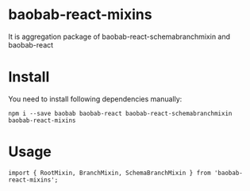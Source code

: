 # baobab-react-mixins

It is aggregation package of baobab-react-schemabranchmixin and baobab-react

# Install

You need to install following dependencies manually:

```
npm i --save baobab baobab-react baobab-react-schemabranchmixin baobab-react-mixins
```

# Usage

```
import { RootMixin, BranchMixin, SchemaBranchMixin } from 'baobab-react-mixins';
```
